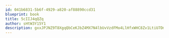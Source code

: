 ```yaml
---
id: 041b6831-5b6f-4929-a820-af88890ccd31
blueprint: book
title: 5cIIJ4qQZq
author: sHtW3Y15Y1
description: gxxJPJNZ9T8XgqQbCeKJbZ4MX7N4lbUvVzdFMo4LlHfxWHC8Zv1LtiU7DmHn6U4AonorUcRjKQ9A3MNMNrm9RSReD9cgPpsLBV5a
---
```

